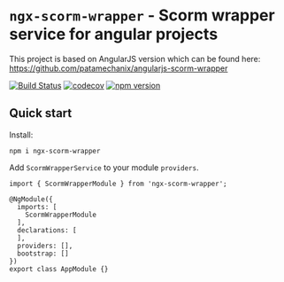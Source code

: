 # `ngx-scorm-wrapper` - Scorm wrapper service for angular projects

This project is based on AngularJS version which can be found here: https://github.com/patamechanix/angularjs-scorm-wrapper

[![Build Status](https://travis-ci.org/DadUndead/ngx-scorm-wrapper.svg?branch=master)](https://travis-ci.org/DadUndead/ngx-scorm-wrapper)
[![codecov](https://codecov.io/gh/DadUndead/ngx-scorm-wrapper/branch/master/graph/badge.svg)](https://codecov.io/gh/DadUndead/ngx-scorm-wrapper)
[![npm version](https://badge.fury.io/js/ngx-scorm-wrapper.svg)](https://badge.fury.io/js/ngx-scorm-wrapper)

## Quick start
Install:

```$xslt
npm i ngx-scorm-wrapper
```

Add ```ScormWrapperService``` to your module ```providers```.
```$xslt
import { ScormWrapperModule } from 'ngx-scorm-wrapper';

@NgModule({
  imports: [
    ScormWrapperModule
  ],
  declarations: [
  ],
  providers: [],
  bootstrap: []
})
export class AppModule {}
```
